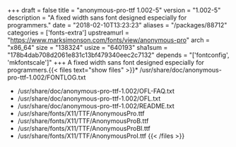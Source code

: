 +++
draft = false
title = "anonymous-pro-ttf 1.002-5"
version = "1.002-5"
description = "A fixed width sans font designed especially for programmers."
date = "2018-02-10T13:23:23"
aliases = "/packages/88712"
categories = ['fonts-extra']
upstreamurl = "https://www.marksimonson.com/fonts/view/anonymous-pro"
arch = "x86_64"
size = "138324"
usize = "640193"
sha1sum = "178b4dab708d2061e831c13bf479340eec2c7132"
depends = "['fontconfig', 'mkfontscale']"
+++
A fixed width sans font designed especially for programmers.{{< files text="show files" >}}* /usr/share/doc/anonymous-pro-ttf-1.002/FONTLOG.txt
* /usr/share/doc/anonymous-pro-ttf-1.002/OFL-FAQ.txt
* /usr/share/doc/anonymous-pro-ttf-1.002/OFL.txt
* /usr/share/doc/anonymous-pro-ttf-1.002/README.txt
* /usr/share/fonts/X11/TTF/AnonymousPro.ttf
* /usr/share/fonts/X11/TTF/AnonymousProB.ttf
* /usr/share/fonts/X11/TTF/AnonymousProBI.ttf
* /usr/share/fonts/X11/TTF/AnonymousProI.ttf
{{< /files >}}